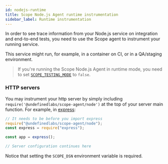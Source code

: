```yaml
---
id: nodejs-runtime
title: Scope Node.js Agent runtime instrumentation
sidebar_label: Runtime instrumentation
---
```


In order to see trace information from your Node.js service on integration and end-to-end tests, you need to use the Scope agent to instrument your running service.

This service might run, for example, in a container on CI, or in a QA/staging environment.

> If you're running the Scope Node.js Agent in runtime mode, you need to set [`SCOPE_TESTING_MODE`](python-configuration.md#change-testing-mode) to `false`.

### HTTP servers

You may instrument your http server by simply including `require('@undefinedlabs/scope-agent/node')` at the top of your server main function. For example, in [express](https://expressjs.com/):

```javascript
// It needs to be before you import express
require("@undefinedlabs/scope-agent/node");
const express = require("express");

const app = express();

// Server configuration continues here
```

Notice that setting the `SCOPE_DSN` environment variable is required.
